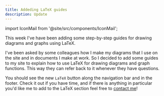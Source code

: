 ```yaml
---
title: Addeding LaTeX guides
description: Update
---
```


import IconMail from '@site/src/components/IconMail';

This week I've have been adding some step-by-step guides for drawing diagrams and graphs using LaTeX.

<!--truncate-->

I've been asked by some colleagues how I make my diagrams that I use on the site and in documents I make at work. So I decided to add some guides to my site to explain how to use LaTeX for drawing diagrams and graph functions. This way they can refer back to it whenever they have questions.

You should see the new `LaTeX` button along the navigation bar and in the footer. Check it out if you have time, and if there is anything in particular you'd like me to add to the LaTeX section feel free to <a href="mailto:contact@hscmathematics.com">contact me<IconMail /></a>!